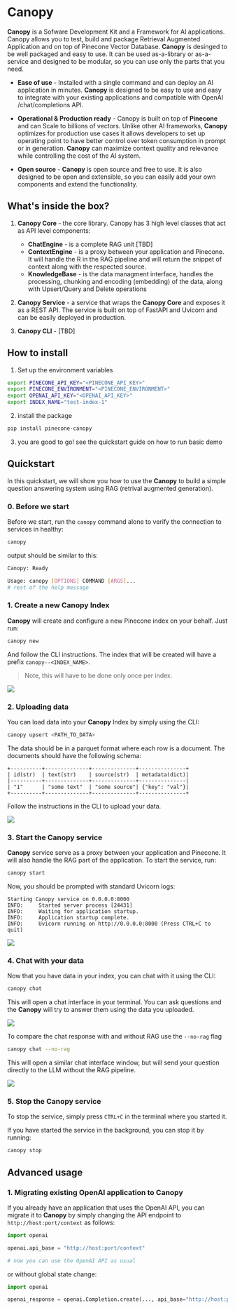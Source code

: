 # Canopy

**Canopy** is a Sofware Development Kit and a Framework for AI applications. Canopy allows you to test, build and package Retrieval Augmented Application and on top of Pinecone Vector Database. **Canopy** is desinged to be well packaged and easy to use. It can be used as-a-library or as-a-service and designed to be modular, so you can use only the parts that you need. 

* **Ease of use** - Installed with a single command and can deploy an AI application in minutes. **Canopy** is designed to be easy to use and easy to integrate with your existing applications and compatible with OpenAI /chat/completions API. 

* **Operational & Production ready** - Canopy is built on top of **Pinecone** and can Scale to billions of vectors. Unlike other AI frameworks, **Canopy** optimizes for production use cases it allows developers to set up operating point to have better control over token consumption in prompt or in generation. **Canopy** can maximize context quality and relevance while controlling the cost of the AI system.

* **Open source** - **Canopy** is open source and free to use. It is also designed to be open and extensible, so you can easily add your own components and extend the functionality.


## What's inside the box?

1. **Canopy Core** - the core library. Canopy has 3 high level classes that act as API level components:
    * **ChatEngine** - is a complete RAG unit [TBD]
    * **ContextEngine** - is a proxy between your application and Pinecone. It will handle the R in the RAG pipeline and will return the snippet of context along with the respected source. 
    * **KnowledgeBase** - is the data managment interface, handles the processing, chunking and encoding (embedding) of the data, along with Upsert/Query and Delete operations

2. **Canopy Service** - a service that wraps the **Canopy Core** and exposes it as a REST API. The service is built on top of FastAPI and Uvicorn and can be easily deployed in production. 

3. **Canopy CLI** - [TBD]


## How to install

1. Set up the environment variables

```bash
export PINECONE_API_KEY="<PINECONE_API_KEY>"
export PINECONE_ENVIRONMENT="<PINECONE_ENVIRONMENT>"
export OPENAI_API_KEY="<OPENAI_API_KEY>"
export INDEX_NAME="test-index-1"
```

2. install the package
```bash
pip install pinecone-canopy
```

3. you are good to go! see the quickstart guide on how to run basic demo

## Quickstart

In this quickstart, we will show you how to use the **Canopy** to build a simple question answering system using RAG (retrival augmented generation).

### 0. Before we start

Before we start, run the `canopy` command alone to verify the connection to services in healthy:
    
```bash
canopy
```

output should be similar to this:

```bash
Canopy: Ready

Usage: canopy [OPTIONS] COMMAND [ARGS]...
# rest of the help message
```


### 1. Create a new **Canopy** Index

**Canopy** will create and configure a new Pinecone index on your behalf. Just run:

```bash
canopy new
```

And follow the CLI instructions. The index that will be created will have a prefix `canopy--<INDEX_NAME>`.

> Note, this will have to be done only once per index.

![](https://github.com/pinecone-io/context-engine/blob/change-readme-cli-names/.readme-content/canopy-new.gif)

### 2. Uploading data

You can load data into your **Canopy** Index by simply using the CLI:

```bash
canopy upsert <PATH_TO_DATA>
```

The data should be in a parquet format where each row is a document. The documents should have the following schema:

```
+----------+--------------+--------------+---------------+
| id(str)  | text(str)    | source(str)  | metadata(dict)|
|----------+--------------+--------------+---------------|
| "1"      | "some text"  | "some source"| {"key": "val"}|
+----------+--------------+--------------+---------------+
```

Follow the instructions in the CLI to upload your data.

![](https://github.com/pinecone-io/context-engine/blob/change-readme-cli-names/.readme-content/canopy-upsert.gif)

### 3. Start the **Canopy** service

**Canopy** service serve as a proxy between your application and Pinecone. It will also handle the RAG part of the application. To start the service, run:

```bash
canopy start
```

Now, you should be prompted with standard Uvicorn logs:

```
Starting Canopy service on 0.0.0.0:8000
INFO:     Started server process [24431]
INFO:     Waiting for application startup.
INFO:     Application startup complete.
INFO:     Uvicorn running on http://0.0.0.0:8000 (Press CTRL+C to quit)
```

![](https://github.com/pinecone-io/context-engine/blob/change-readme-cli-names/.readme-content/canopy-start.gif)


### 4. Chat with your data

Now that you have data in your index, you can chat with it using the CLI:

```bash
canopy chat
```

This will open a chat interface in your terminal. You can ask questions and the **Canopy** will try to answer them using the data you uploaded.

![](https://github.com/pinecone-io/context-engine/blob/change-readme-cli-names/.readme-content/canopy-chat.gif)

To compare the chat response with and without RAG use the `--no-rag` flag

```bash
canopy chat --no-rag
```

This will open a similar chat interface window, but will send your question directly to the LLM without the RAG pipeline.

![](https://github.com/pinecone-io/context-engine/blob/change-readme-cli-names/.readme-content/canopy-chat-no-rag.gif)


### 5. Stop the **Canopy** service

To stop the service, simply press `CTRL+C` in the terminal where you started it.

If you have started the service in the background, you can stop it by running:

```bash
canopy stop
```

## Advanced usage

### 1. Migrating existing OpenAI application to **Canopy**

If you already have an application that uses the OpenAI API, you can migrate it to **Canopy** by simply changing the API endpoint to `http://host:port/context` as follows:

```python
import openai

openai.api_base = "http://host:port/context"

# now you can use the OpenAI API as usual
```

or without global state change:

```python
import openai

openai_response = openai.Completion.create(..., api_base="http://host:port/context")
```
